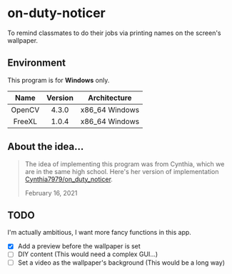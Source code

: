 # on-duty-noticer

To remind classmates to do their jobs via printing names on the screen's wallpaper. 

## Environment 

This program is for **Windows** only.

| Name      | Version   | Architecture      |
| :---:     | :---:     | :---:             |
| OpenCV    | 4.3.0     | x86_64 Windows    |
| FreeXL    | 1.0.4     | x86_64 Windows    |

## About the idea...

> The idea of implementing this program was from Cynthia, which we are in the
> same high school. Here's her version of implementation [Cynthia7979/on_duty_noticer](https://github.com/Cynthia7979/on_duty_noticer). 
> 
> February 16, 2021

## TODO

I'm actually ambitious, I want more fancy functions in this app.

* [x] Add a preview before the wallpaper is set
* [ ] DIY content (This would need a complex GUI...)
* [ ] Set a video as the wallpaper's background (This would be a long way)
